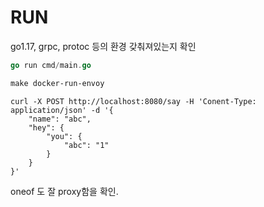 # RUN

go1.17, grpc, protoc 등의 환경 갖춰져있는지 확인


```go
go run cmd/main.go
```

```makefile
make docker-run-envoy
```

```shell
curl -X POST http://localhost:8080/say -H 'Conent-Type: application/json' -d '{
    "name": "abc",
    "hey": {
        "you": {
            "abc": "1"
        }
    }
}'
```

oneof 도 잘 proxy함을 확인.
